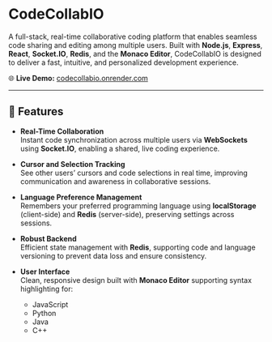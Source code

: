 # CodeCollabIO

A full-stack, real-time collaborative coding platform that enables seamless code sharing and editing among multiple users. Built with **Node.js**, **Express**, **React**, **Socket.IO**, **Redis**, and the **Monaco Editor**, CodeCollabIO is designed to deliver a fast, intuitive, and personalized development experience.

🌐 **Live Demo:** [codecollabio.onrender.com](https://codecollabio.onrender.com)

---

## 🚀 Features

- **Real-Time Collaboration**  
  Instant code synchronization across multiple users via **WebSockets** using **Socket.IO**, enabling a shared, live coding experience.

- **Cursor and Selection Tracking**  
  See other users’ cursors and code selections in real time, improving communication and awareness in collaborative sessions.

- **Language Preference Management**  
  Remembers your preferred programming language using **localStorage** (client-side) and **Redis** (server-side), preserving settings across sessions.

- **Robust Backend**  
  Efficient state management with **Redis**, supporting code and language versioning to prevent data loss and ensure consistency.

- **User Interface**  
  Clean, responsive design built with **Monaco Editor** supporting syntax highlighting for:
  - JavaScript  
  - Python  
  - Java  
  - C++
